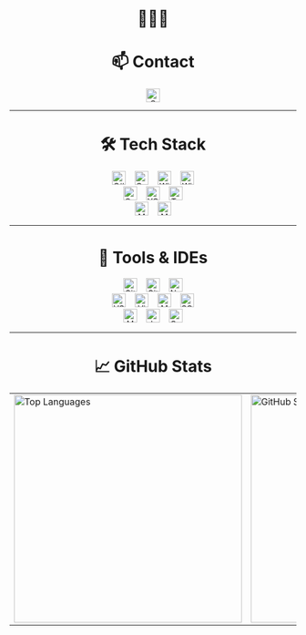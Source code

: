 <h1 align="center">👋👋👋</h1>

<h1 align="center">📫 Contact</h1>
<p align="center">
  <a href="mailto:azbxabcd4@gmail.com">
    <img
      src="https://img.shields.io/badge/-Gmail-D14836?style=flat-square&logo=gmail&logoColor=white&logoWidth=25"
      alt="Gmail"
      style="height:24px; padding:0 8px;"
    />
  </a>
</p>

---

<h1 align="center">🛠 Tech Stack</h1>

<p align="center">
  <img
    src="https://img.shields.io/badge/-C%23-239120?style=flat-square&logo=c-sharp&logoWidth=24"
    alt="C#"
    style="height:24px; margin:0 6px;"
  />
  <img
    src="https://img.shields.io/badge/-C%2B%2B-00599C?style=flat-square&logo=c-plusplus&logoWidth=24"
    alt="C++"
    style="height:24px; margin:0 6px;"
  />
  <img
  src="https://img.shields.io/badge/-WPF-5C2D91?style=flat-square&logo=windows&logoColor=white&logoWidth=24"
  alt="Windows Presentation Foundation"
  style="height:24px; margin:0 6px;"
  />
  <img
  src="https://img.shields.io/badge/-WinForms-0078D6?style=flat-square&logo=windows&logoColor=white&logoWidth=24"
  alt="Windows Forms"
  style="height:24px; margin:0 6px;"
  />
  <br/>
  <img
    src="https://img.shields.io/badge/-OpenCV-5C3EE8?style=flat-square&logo=opencv&logoWidth=24"
    alt="OpenCV"
    style="height:24px; margin:0 6px;"
  />
  <img
    src="https://img.shields.io/badge/-YOLO-FF0000?style=flat-square&logo=yolo&logoWidth=24"
    alt="YOLO"
    style="height:24px; margin:0 6px;"
  />
  <img
    src="https://img.shields.io/badge/-TensorFlow-FF6F00?style=flat-square&logo=tensorflow&logoWidth=24"
    alt="TensorFlow"
    style="height:24px; margin:0 6px;"
  />
  <br/>
  <img
    src="https://img.shields.io/badge/-MySQL-4479A1?style=flat-square&logo=mysql&logoWidth=24"
    alt="MySQL"
    style="height:24px; margin:0 6px;"
  />
  <img
    src="https://img.shields.io/badge/-MS%20SQL-CC2927?style=flat-square&logo=microsoft-sql-server&logoWidth=24"
    alt="MS SQL"
    style="height:24px; margin:0 6px;"
  />
</p>

---

<h1 align="center">🔧 Tools & IDEs</h1>

<p align="center">
  <img
    src="https://img.shields.io/badge/-Git-181717?style=flat-square&logo=git&logoWidth=24"
    alt="Git"
    style="height:24px; margin:0 6px;"
  />
  <img
    src="https://img.shields.io/badge/-GitHub-181717?style=flat-square&logo=github&logoWidth=24"
    alt="GitHub"
    style="height:24px; margin:0 6px;"
  />
  <img
    src="https://img.shields.io/badge/-Notion-000000?style=flat-square&logo=notion&logoWidth=24"
    alt="Notion"
    style="height:24px; margin:0 6px;"
  />
  <br/>
  <img
    src="https://img.shields.io/badge/-VS%20Code-007ACC?style=flat-square&logo=visual-studio-code&logoWidth=24"
    alt="VS Code"
    style="height:24px; margin:0 6px;"
  />
  <img
    src="https://img.shields.io/badge/-Visual%20Studio-5C2D91?style=flat-square&logo=visual-studio&logoWidth=24"
    alt="Visual Studio"
    style="height:24px; margin:0 6px;"
  />
  <img
    src="https://img.shields.io/badge/-MySQL%20Workbench-00758F?style=flat-square&logo=mysql&logoWidth=24"
    alt="MySQL Workbench"
    style="height:24px; margin:0 6px;"
  />
  <img
  src="https://img.shields.io/badge/-SQL%20Server%20Studio-CC2927?style=flat-square&logo=microsoftsqlserver&logoColor=white&logoWidth=24"
  alt="SQL Server Management Studio"
  style="height:24px; margin:0 6px;"
  />
  <br/>
  <img
    src="https://img.shields.io/badge/-MATLAB-F16724?style=flat-square&logo=matlab&logoColor=white&logoWidth=24"
    alt="MATLAB"
    style="height:24px; margin:0 6px;"
  />
  <img
  src="https://img.shields.io/badge/-Jupyter%20Notebook-F37626?style=flat-square&logo=jupyter&logoColor=white&logoWidth=24"
  alt="Jupyter Notebook"
  style="height:24px; margin:0 6px;"
  />
  <img
  src="https://img.shields.io/badge/-Google%20Colab-F9AB00?style=flat-square&logo=googlecolab&logoColor=white&logoWidth=24"
  alt="Google Colab"
  style="height:24px; margin:0 6px;"
  />
</p>

---

<h1 align="center">📈 GitHub Stats</h1>
<table align="center" cellpadding="0" cellspacing="0">
  <tr>
    <td>
      <img
        src="https://github-readme-stats.vercel.app/api/top-langs/?username=CHK404&layout=compact&theme=vue-dark&langs_count=5&cache_seconds=0"
        alt="Top Languages"
        width="400px"
      />
    </td>
    <td>
      <img
        src="https://github-readme-stats.vercel.app/api?username=CHK404&show_icons=true&theme=vue-dark&count_private=true"
        alt="GitHub Stats"
        width="400px"
      />
    </td>
  </tr>
</table>


